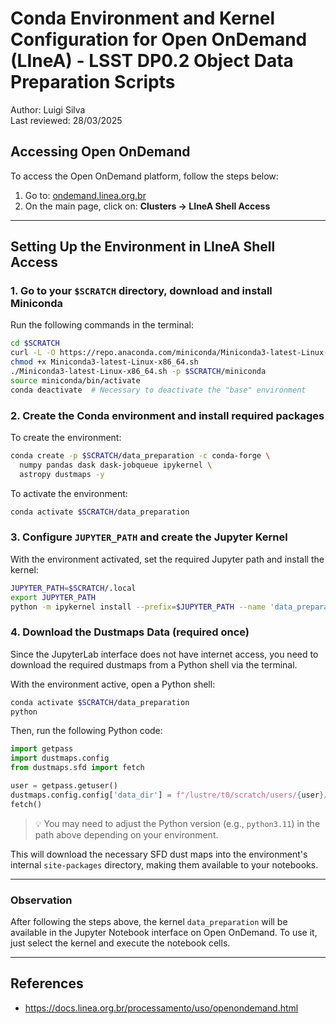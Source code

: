 # Conda Environment and Kernel Configuration for Open OnDemand (LIneA) - LSST DP0.2 Object Data Preparation Scripts

Author: Luigi Silva  
Last reviewed: 28/03/2025

## Accessing Open OnDemand
To access the Open OnDemand platform, follow the steps below:

1. Go to: [ondemand.linea.org.br](https://ondemand.linea.org.br)
2. On the main page, click on: **Clusters -> LIneA Shell Access**

---

## Setting Up the Environment in LIneA Shell Access

### 1. Go to your `$SCRATCH` directory, download and install Miniconda
Run the following commands in the terminal:

```bash
cd $SCRATCH
curl -L -O https://repo.anaconda.com/miniconda/Miniconda3-latest-Linux-x86_64.sh
chmod +x Miniconda3-latest-Linux-x86_64.sh
./Miniconda3-latest-Linux-x86_64.sh -p $SCRATCH/miniconda
source miniconda/bin/activate
conda deactivate  # Necessary to deactivate the "base" environment
```

### 2. Create the Conda environment and install required packages
To create the environment:

```bash
conda create -p $SCRATCH/data_preparation -c conda-forge \
  numpy pandas dask dask-jobqueue ipykernel \
  astropy dustmaps -y
```

To activate the environment:

```bash
conda activate $SCRATCH/data_preparation
```

### 3. Configure `JUPYTER_PATH` and create the Jupyter Kernel
With the environment activated, set the required Jupyter path and install the kernel:

```bash
JUPYTER_PATH=$SCRATCH/.local
export JUPYTER_PATH
python -m ipykernel install --prefix=$JUPYTER_PATH --name 'data_preparation'
```

### 4. Download the Dustmaps Data (required once)
Since the JupyterLab interface does not have internet access, you need to download the required dustmaps from a Python shell via the terminal.

With the environment active, open a Python shell:

```bash
conda activate $SCRATCH/data_preparation
python
```

Then, run the following Python code:

```python
import getpass
import dustmaps.config
from dustmaps.sfd import fetch

user = getpass.getuser()
dustmaps.config.config['data_dir'] = f"/lustre/t0/scratch/users/{user}/miniconda3/envs/data_preparation/lib/python3.*/site-packages/dustmaps/data"
fetch()
```

> 💡 You may need to adjust the Python version (e.g., `python3.11`) in the path above depending on your environment.

This will download the necessary SFD dust maps into the environment's internal `site-packages` directory, making them available to your notebooks.

---

### Observation
After following the steps above, the kernel `data_preparation` will be available in the Jupyter Notebook interface on Open OnDemand. To use it, just select the kernel and execute the notebook cells.

---

## References
- https://docs.linea.org.br/processamento/uso/openondemand.html